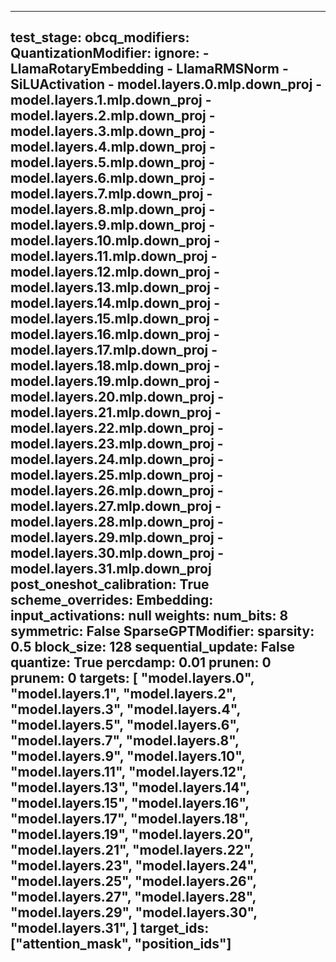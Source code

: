 
---
test_stage:
  obcq_modifiers:
    QuantizationModifier:
      ignore:
        - LlamaRotaryEmbedding
        - LlamaRMSNorm
        - SiLUActivation
        - model.layers.0.mlp.down_proj
        - model.layers.1.mlp.down_proj
        - model.layers.2.mlp.down_proj
        - model.layers.3.mlp.down_proj
        - model.layers.4.mlp.down_proj
        - model.layers.5.mlp.down_proj
        - model.layers.6.mlp.down_proj
        - model.layers.7.mlp.down_proj
        - model.layers.8.mlp.down_proj
        - model.layers.9.mlp.down_proj
        - model.layers.10.mlp.down_proj
        - model.layers.11.mlp.down_proj
        - model.layers.12.mlp.down_proj
        - model.layers.13.mlp.down_proj
        - model.layers.14.mlp.down_proj
        - model.layers.15.mlp.down_proj
        - model.layers.16.mlp.down_proj
        - model.layers.17.mlp.down_proj
        - model.layers.18.mlp.down_proj
        - model.layers.19.mlp.down_proj
        - model.layers.20.mlp.down_proj
        - model.layers.21.mlp.down_proj
        - model.layers.22.mlp.down_proj
        - model.layers.23.mlp.down_proj
        - model.layers.24.mlp.down_proj
        - model.layers.25.mlp.down_proj
        - model.layers.26.mlp.down_proj
        - model.layers.27.mlp.down_proj
        - model.layers.28.mlp.down_proj
        - model.layers.29.mlp.down_proj
        - model.layers.30.mlp.down_proj
        - model.layers.31.mlp.down_proj
      post_oneshot_calibration: True
      scheme_overrides:
        Embedding:
          input_activations: null
          weights:
            num_bits: 8
            symmetric: False
    SparseGPTModifier:
      sparsity: 0.5
      block_size: 128
      sequential_update: False
      quantize: True
      percdamp: 0.01
      prunen: 0
      prunem: 0
      targets: [
        "model.layers.0",
        "model.layers.1",
        "model.layers.2",
        "model.layers.3",
        "model.layers.4",
        "model.layers.5",
        "model.layers.6",
        "model.layers.7",
        "model.layers.8",
        "model.layers.9",
        "model.layers.10",
        "model.layers.11",
        "model.layers.12",
        "model.layers.13",
        "model.layers.14",
        "model.layers.15",
        "model.layers.16",
        "model.layers.17",
        "model.layers.18",
        "model.layers.19",
        "model.layers.20",
        "model.layers.21",
        "model.layers.22",
        "model.layers.23",
        "model.layers.24",
        "model.layers.25",
        "model.layers.26",
        "model.layers.27",
        "model.layers.28",
        "model.layers.29",
        "model.layers.30",
        "model.layers.31",
      ]
      target_ids: ["attention_mask", "position_ids"]
---